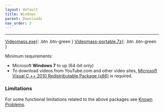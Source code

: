 ```yaml
---
layout: default
title: Windows
parent: Downloads
nav_order: 3
---
```


---
  
[Videomass.exe](https://github.com/jeanslack/Videomass/releases/download/v.3.4.4/Videomass-v3.4.4-x86_64-Setup.exe){: .btn .btn-green } 
[Videomass-portable.7z](https://github.com/jeanslack/Videomass/releases/download/v.3.4.4/Videomass-v3.4.4-x86_64-portable.7z){: .btn .btn-green }     

Minimum requirements:
- Microsoft **Windows 7** to up (64-bit only)
- To download videos from YouTube.com and other video sites, [Microsoft Visual C ++ 2010 Redistributable Package (x86)](https://www.microsoft.com/en-US/download/details.aspx?id=5555) 
is required.

### Limitations 
For some functional limitations related to the above packages see 
[Known Problems](https://jeanslack.github.io/Videomass/Known%20Problems/). 
